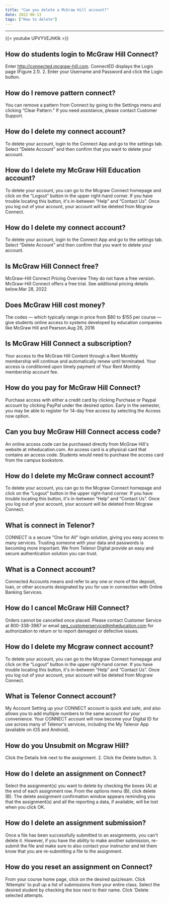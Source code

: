 ```yaml
---
title: "Can you delete a McGraw Hill account?"
date: 2022-06-13
tags: ["How to delete"]
---
```


---
{{< youtube UPVYVEJhKlk >}}
## How do students login to McGraw Hill Connect?
Enter http://connected.mcgraw-hill.com. ConnectED displays the Login page (Figure 2.1). 2. Enter your Username and Password and click the Login button.

## How do I remove pattern connect?
You can remove a pattern from Connect by going to the Settings menu and clicking “Clear Pattern.” If you need assistance, please contact Customer Support.

## How do I delete my connect account?
To delete your account, login to the Connect App and go to the settings tab. Select “Delete Account” and then confirm that you want to delete your account.

## How do I delete my McGraw Hill Education account?
To delete your account, you can go to the Mcgraw Connect homepage and click on the “Logout” button in the upper right-hand corner. If you have trouble locating this button, it's in-between “Help” and “Contact Us”. Once you log out of your account, your account will be deleted from Mcgraw Connect.

## How do I delete my connect account?
To delete your account, login to the Connect App and go to the settings tab. Select “Delete Account” and then confirm that you want to delete your account.

## Is McGraw Hill Connect free?
McGraw-Hill Connect Pricing Overview They do not have a free version. McGraw-Hill Connect offers a free trial. See additional pricing details below.Mar 28, 2022

## Does McGraw Hill cost money?
The codes — which typically range in price from $80 to $155 per course — give students online access to systems developed by education companies like McGraw Hill and Pearson.Aug 26, 2016

## Is McGraw Hill Connect a subscription?
Your access to the McGraw Hill Content through a Rent Monthly membership will continue and automatically renew until terminated. Your access is conditioned upon timely payment of Your Rent Monthly membership account fee.

## How do you pay for McGraw Hill Connect?
Purchase access with either a credit card by clicking Purchase or Paypal account by clicking PayPal under the desired option. Early in the semester, you may be able to register for 14-day free access by selecting the Access now option.

## Can you buy McGraw Hill Connect access code?
An online access code can be purchased directly from McGraw Hill's website at mheducation.com. An access card is a physical card that contains an access code. Students would need to purchase the access card from the campus bookstore.

## How do I delete my McGraw connect account?
To delete your account, you can go to the Mcgraw Connect homepage and click on the “Logout” button in the upper right-hand corner. If you have trouble locating this button, it's in-between “Help” and “Contact Us”. Once you log out of your account, your account will be deleted from Mcgraw Connect.

## What is connect in Telenor?
CONNECT is a secure "One for All" login solution, giving you easy access to many services. Trusting someone with your data and passwords is becoming more important. We from Telenor Digital provide an easy and secure authentication solution you can trust.

## What is a Connect account?
Connected Accounts means and refer to any one or more of the deposit, loan, or other accounts designated by you for use in connection with Online Banking Services.

## How do I cancel McGraw Hill Connect?
Orders cannot be cancelled once placed. Please contact Customer Service at 800-338-3987 or email seg_customerservice@mheducation.com for authorization to return or to report damaged or defective issues.

## How do I delete my Mcgraw connect account?
To delete your account, you can go to the Mcgraw Connect homepage and click on the “Logout” button in the upper right-hand corner. If you have trouble locating this button, it's in-between “Help” and “Contact Us”. Once you log out of your account, your account will be deleted from Mcgraw Connect.

## What is Telenor Connect account?
My Account Setting up your CONNECT account is quick and safe, and also allows you to add multiple numbers to the same account for your convenience. Your CONNECT account will now become your Digital ID for use across many of Telenor's services, including the My Telenor App (available on iOS and Android).

## How do you Unsubmit on Mcgraw Hill?
Click the Details link next to the assignment. 2. Click the Delete button. 3.

## How do I delete an assignment on Connect?
Select the assignment(s) you want to delete by checking the boxes (A) at the end of each assignment row. From the options menu (B), click delete (B). The delete assignment confirmation window appears reminding you that the assignment(s) and all the reporting a data, if available, will be lost when you click OK.

## How do I delete an assignment submission?
Once a file has been successfully submitted to an assignments, you can't delete it. However, if you have the ability to make another submission, re-submit the file and make sure to also contact your instructor and let them know that you are re-submitting a file to the assignment.

## How do you reset an assignment on Connect?
From your course home page, click on the desired quiz/exam. Click 'Attempts' to pull up a list of submissions from your entire class. Select the desired student by checking the box next to their name. Click 'Delete selected attempts.

